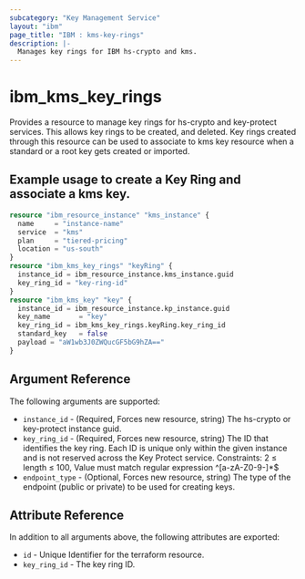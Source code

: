 ```yaml
---
subcategory: "Key Management Service"
layout: "ibm"
page_title: "IBM : kms-key-rings"
description: |-
  Manages key rings for IBM hs-crypto and kms.
---
```


# ibm\_kms_key_rings

Provides a resource to manage key rings for hs-crypto and key-protect services. This allows key rings to be created, and deleted. Key rings created through this resource can be used to associate to kms key resource when a standard or a root key gets created or imported.


## Example usage to create a Key Ring and associate a kms key.

```terraform
resource "ibm_resource_instance" "kms_instance" {
  name     = "instance-name"
  service  = "kms"
  plan     = "tiered-pricing"
  location = "us-south"
}
resource "ibm_kms_key_rings" "keyRing" {
  instance_id = ibm_resource_instance.kms_instance.guid
  key_ring_id = "key-ring-id"
}
resource "ibm_kms_key" "key" {
  instance_id = ibm_resource_instance.kp_instance.guid
  key_name       = "key"
  key_ring_id = ibm_kms_key_rings.keyRing.key_ring_id
  standard_key   = false
  payload = "aW1wb3J0ZWQucGF5bG9hZA=="
}
```

## Argument Reference

The following arguments are supported:

* `instance_id` - (Required, Forces new resource, string) The hs-crypto or key-protect instance guid.
* `key_ring_id` - (Required, Forces new resource, string) The ID that identifies the key ring. Each ID is unique only within the given instance and is not reserved across the Key Protect service.
Constraints: 2 ≤ length ≤ 100, Value must match regular expression ^[a-zA-Z0-9-]*$
* `endpoint_type` - (Optional, Forces new resource, string) The type of the endpoint (public or private) to be used for creating keys.

## Attribute Reference

In addition to all arguments above, the following attributes are exported:

* `id` - Unique Identifier for the terraform resource.
* `key_ring_id` - The key ring ID.
